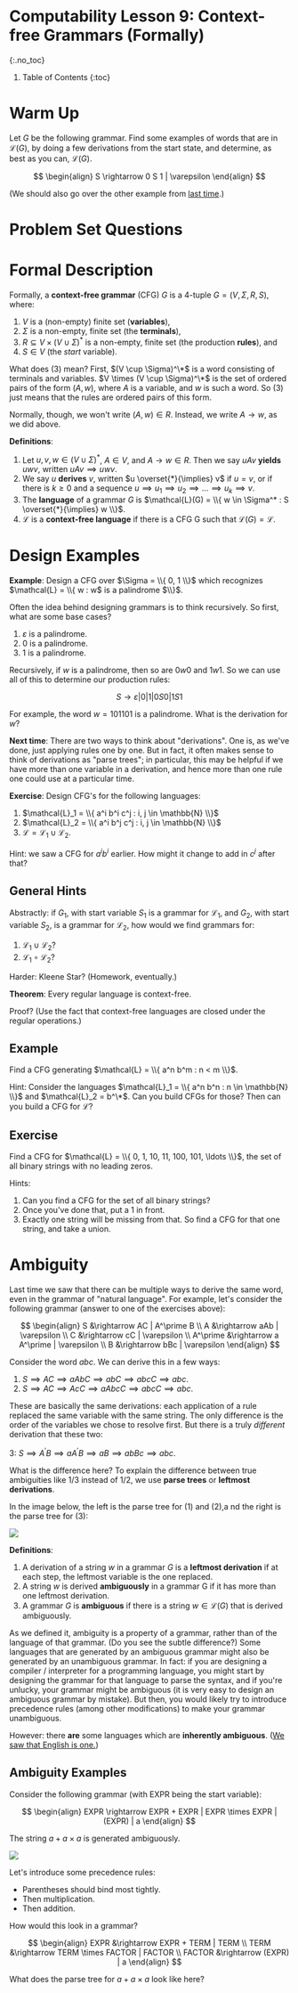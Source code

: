# Computability Lesson 9: Context-free Grammars (Formally)
{:.no_toc}

1. Table of Contents
{:toc}

# Warm Up

Let $G$ be the following grammar. Find some examples of words that are in $\mathcal{L}(G)$, by doing a few derivations from the start state, and determine, as best as you can, $\mathcal{L}(G)$.

$$
\begin{align}
S \rightarrow 0 S 1 | \varepsilon
\end{align}
$$

(We should also go over the other example from [last time](lesson8.html#examples).)

# Problem Set Questions

# Formal Description

Formally, a **context-free grammar** (CFG) $G$ is a 4-tuple $G = (V, \Sigma, R, S)$, where:

1. $V$ is a (non-empty) finite set (**variables**),
2. $\Sigma$ is a non-empty, finite set (the **terminals**),
3. $R \subseteq V \times (V \cup \Sigma)^*$ is a non-empty, finite set (the production **rules**), and
4. $S \in V$ (the *start* variable).

What does (3) mean? First, $(V \cup \Sigma)^\*$ is a word consisting of terminals and variables. $V \times (V \cup \Sigma)^\*$ is the set of ordered pairs of the form $(A, w)$, where $A$ is a variable, and $w$ is such a word. So (3) just means that the rules are ordered pairs of this form.

Normally, though, we won't write $(A, w) \in R$. Instead, we write $A \rightarrow w$, as we did above.

**Definitions**:

1. Let $u, v, w \in (V \cup \Sigma)^*$, $A \in V$, and $A \rightarrow w \in R$. Then we say $uAv$ **yields** $uwv$, written $uAv \implies uwv$.
2. We say $u$ **derives** $v$, written $u \overset{*}{\implies} v$ if $u = v$, or if there is $k \geq 0$ and a sequence $u \implies u_1 \implies u_2 \implies \ldots \implies u_k \implies v$.
3. The **language** of a grammar $G$ is $\mathcal{L}(G) = \\{ w \in \Sigma^* : S \overset{*}{\implies} w \\}$.
4. $\mathcal{L}$ is a **context-free language** if there is a CFG G such that $\mathcal{L}(G) = \mathcal{L}$.

# Design Examples

**Example**: Design a CFG over $\Sigma = \\{ 0, 1 \\}$ which recognizes $\mathcal{L} = \\{ w : w$ is a palindrome $\\}$.

Often the idea behind designing grammars is to think recursively. So first, what are some base cases?

1. $\varepsilon$ is a palindrome.
2. 0 is a palindrome.
3. 1 is a palindrome.

Recursively, if $w$ is a palindrome, then so are $0w0$ and $1w1$. So we can use all of this to determine our production rules:

$$S \rightarrow \varepsilon | 0 | 1 | 0S0 | 1S1$$

For example, the word $w = 101101$ is a palindrome. What is the derivation for $w$?

**Next time**: There are two ways to think about "derivations". One is, as we've done, just applying rules one by one. But in fact, it often makes sense to think of derivations as "parse trees"; in particular, this may be helpful if we have more than one variable in a derivation, and hence more than one rule one could use at a particular time.

**Exercise**: Design CFG's for the following languages:

1. $\mathcal{L}_1 = \\{ a^i b^i c^j : i, j \in \mathbb{N} \\}$
2. $\mathcal{L}_2 = \\{ a^i b^j c^j : i, j \in \mathbb{N} \\}$
3. $\mathcal{L} = \mathcal{L}_1 \cup \mathcal{L}_2$.

Hint: we saw a CFG for $a^i b^i$ earlier. How might it change to add in $c^j$ after that?

## General Hints

Abstractly: if $G_1$, with start variable $S_1$ is a grammar for $\mathcal{L}_1$, and $G_2$, with start variable $S_2$, is a grammar for $\mathcal{L}_2$, how would we find grammars for:

1. $\mathcal{L}_1 \cup \mathcal{L}_2$?
2. $\mathcal{L}_1 \circ \mathcal{L}_2$?

Harder: Kleene Star? (Homework, eventually.)

**Theorem**: Every regular language is context-free.

Proof? (Use the fact that context-free languages are closed under the regular operations.)

## Example

Find a CFG generating $\mathcal{L} = \\{ a^n b^m : n < m \\}$.

Hint: Consider the languages $\mathcal{L}_1 = \\{ a^n b^n : n \in \mathbb{N} \\}$ and $\mathcal{L}_2 = b^\*$. Can you build CFGs for those? Then can you build a CFG for $\mathcal{L}$?

## Exercise

Find a CFG for $\mathcal{L} = \\{ 0, 1, 10, 11, 100, 101, \ldots \\}$, the set of all binary strings with no leading zeros.

Hints:

1. Can you find a CFG for the set of all binary strings?
2. Once you've done that, put a 1 in front.
3. Exactly one string will be missing from that. So find a CFG for that one string, and take a union.

# Ambiguity

Last time we saw that there can be multiple ways to derive the same word, even in the grammar of "natural language". For example, let's consider the following grammar (answer to one of the exercises above):

$$
\begin{align}
S &\rightarrow AC | A^\prime B \\
A &\rightarrow aAb | \varepsilon \\
C &\rightarrow cC | \varepsilon \\
A^\prime &\rightarrow a A^\prime | \varepsilon \\
B &\rightarrow bBc | \varepsilon
\end{align}
$$

Consider the word $abc$. We can derive this in a few ways:

1. $S \implies AC \implies aAbC \implies abC \implies abcC \implies abc$.
2. $S \implies AC \implies AcC \implies aAbcC \implies abcC \implies abc$.

These are basically the same derivations: each application of a rule replaced the same variable with the same string. The only difference is the order of the variables we chose to resolve first. But there is a truly *different* derivation that these two:

3: $S \implies A^\prime B \implies aA^\prime B \implies aB \implies abBc \implies abc$.

What is the difference here? To explain the difference between true ambiguities like 1/3 instead of 1/2, we use **parse trees** or **leftmost derivations**.

In the image below, the left is the parse tree for (1) and (2),a nd the right is the parse tree for (3):

<img class="noreverse" src="images/parse-trees.jpeg" />

**Definitions**:

1. A derivation of a string $w$ in a grammar $G$ is a **leftmost derivation** if at each step, the leftmost variable is the one replaced.
2. A string $w$ is derived **ambiguously** in a grammar G if it has more than one leftmost derivation.
3. A grammar $G$ is **ambiguous** if there is a string $w \in \mathcal{L}(G)$ that is derived ambiguously.

As we defined it, ambiguity is a property of a grammar, rather than of the language of that grammar. (Do you see the subtle difference?) Some languages that are generated by an ambiguous grammar might also be generated by an unambiguous grammar. In fact: if you are designing a compiler / interpreter for a programming language, you might start by designing the grammar for that language to parse the syntax, and if you're unlucky, your grammar might be ambiguous (it is very easy to design an ambiguous grammar by mistake). But then, you would likely try to introduce precedence rules (among other modifications) to make your grammar unambiguous.

However: there **are** some languages which are **inherently ambiguous**. ([We saw that English is one.](https://twitter.com/Browtweaten/status/1481341755870138368))

## Ambiguity Examples

Consider the following grammar (with EXPR being the start variable):

$$
\begin{align}
EXPR \rightarrow EXPR + EXPR | EXPR \times EXPR | (EXPR) | a
\end{align}
$$

The string $a + a \times a$ is generated ambiguously.

<img src="images/ambiguity-expressions.jpeg" class="noreverse" />

Let's introduce some precedence rules:

* Parentheses should bind most tightly.
* Then multiplication.
* Then addition.

How would this look in a grammar?

$$
\begin{align}
EXPR &\rightarrow EXPR + TERM | TERM \\
TERM &\rightarrow TERM \times FACTOR | FACTOR \\
FACTOR &\rightarrow (EXPR) | a
\end{align}
$$

What does the parse tree for $a + a \times a$ look like here?

